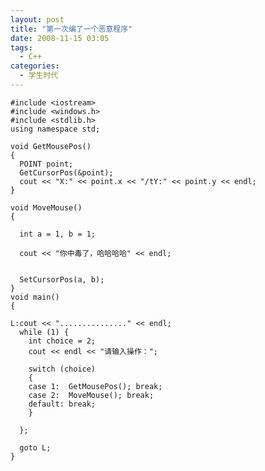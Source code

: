 ```yaml
---
layout: post
title: "第一次编了一个恶意程序"
date: 2008-11-15 03:05
tags: 
  - C++
categories: 
  - 学生时代
---
```


    #include <iostream>  
    #include <windows.h>  
    #include <stdlib.h>  
    using namespace std;
    
    void GetMousePos()
    {
      POINT point;
      GetCursorPos(&point);
      cout << "X:" << point.x << "/tY:" << point.y << endl;
    }
    
    void MoveMouse()
    {
    
      int a = 1, b = 1;
    
      cout << "你中毒了，哈哈哈哈" << endl;
    
    
      SetCursorPos(a, b);
    }
    void main()
    {
    
    L:cout << "..............." << endl;
      while (1) {
        int choice = 2;
        cout << endl << "请输入操作：";
    
        switch (choice)
        {
        case 1:  GetMousePos(); break;
        case 2:  MoveMouse(); break;
        default: break;
        }
    
      };
    
      goto L;
    }
  

